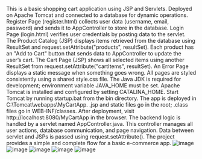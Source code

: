 This is a basic shopping cart application using JSP and Servlets.
Deployed on Apache Tomcat and connected to a database for dynamic operations.
Register Page (register.html) collects user data (username, email, password) and sends it to AppController to store in the database.
Login Page (login.html) verifies user credentials by posting data to the servlet.
The Product Catalog (JSP) displays items retrieved from the database using ResultSet and request.setAttribute("products", resultSet).
Each product has an "Add to Cart" button that sends data to AppController to update the user’s cart.
The Cart Page (JSP) shows all selected items using another ResultSet from request.setAttribute("cartItems", resultSet).
An Error Page displays a static message when something goes wrong.
All pages are styled consistently using a shared style.css file.
The Java JDK is required for development; environment variable JAVA_HOME must be set.
Apache Tomcat is installed and configured by setting CATALINA_HOME.
Start Tomcat by running startup.bat from the bin directory.
The app is deployed in C:\Tomcat\webapps\MyCartApp.
.jsp and static files go in the root; .class files go in WEB-INF/classes.
After deployment, visit http://localhost:8080/MyCartApp in the browser.
The backend logic is handled by a servlet named AppController.java.
This controller manages all user actions, database communication, and page navigation.
Data between servlet and JSPs is passed using request.setAttribute().
The project provides a simple and complete flow for a basic e-commerce app.
![image](https://github.com/user-attachments/assets/4546c463-a5d7-4841-9d08-b5b5ea6aa944)
![image](https://github.com/user-attachments/assets/d61718fa-c523-49e7-a62b-7b9e7d5d7b08)
![image](https://github.com/user-attachments/assets/a0dd2732-6449-40e4-9d7d-a8796322124e)
![image](https://github.com/user-attachments/assets/e1e660b0-a2e1-4a0e-8ba9-19d1f8f1d57b)
![image](https://github.com/user-attachments/assets/b8304a9c-6e98-409a-bf4a-b240ded999df)
